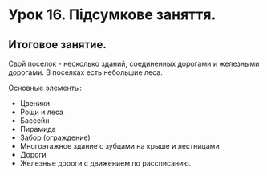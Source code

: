 # Урок 16. Підсумкове заняття.

## Итоговое занятие.

Свой поселок - несколько зданий, соединенных дорогами и железными дорогами. В поселках есть небольшие леса.

Основные элементы:

* Цвеники
* Рощи и леса
* Бассейн
* Пирамида
* Забор \(ограждение\)
* Многоэтажное здание с зубцами на крыше и лестницами
* Дороги
* Железные дороги с движением по рассписанию.

